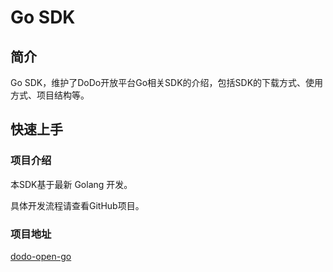 # Go SDK

## 简介

Go SDK，维护了DoDo开放平台Go相关SDK的介绍，包括SDK的下载方式、使用方式、项目结构等。

## 快速上手

### 项目介绍

本SDK基于最新 Golang 开发。

具体开发流程请查看GitHub项目。

### 项目地址

[dodo-open-go](https://github.com/dodo-open/dodo-open-go)